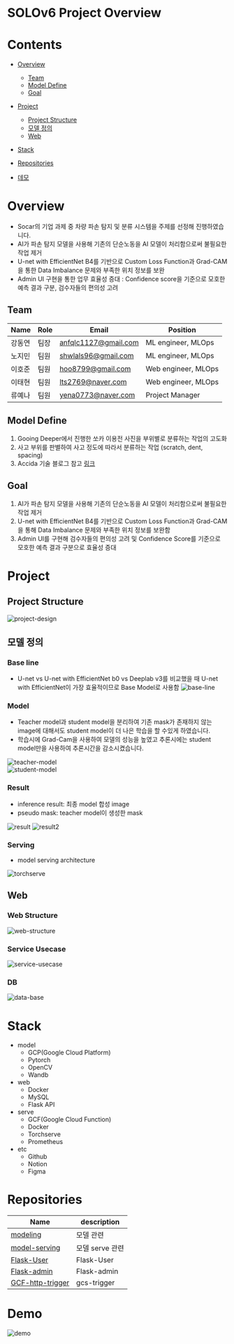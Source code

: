 # SOLOv6 Project Overview
# Contents
- [Overview](#Overview)
  - [Team](#Team)
  - [Model Define](#Model-Define)
  - [Goal](#Goal)

- [Project](#Project)
  - [Project Structure](#Project-Structure)
  - [모델 정의](#모델-정의)
  - [Web](#Web)

- [Stack](#Stack)
- [Repositories](#Repositories)
- [데모](#DEMO)

# Overview
- Socar의 기업 과제 중 차량 파손 탐지 및 분류 시스템을 주제를 선정해 진행하였습니다.
- AI가 파손 탐지 모델을 사용해 기존의 단순노동을 AI 모델이 처리함으로써 불필요한 작업 제거
- U-net with EfficientNet B4를 기반으로 Custom Loss Function과 Grad-CAM을 통한 Data Imbalance 문제와 부족한 위치 정보를 보완
- Admin UI 구현을 통한 업무 효율성 증대 : Confidence score을 기준으로 모호한 예측 결과 구분, 검수자들의 편의성 고려


## Team
| Name  | Role  | Email                | Position             |
|-------|-------|----------------------|----------------------|
| 강동연   | 팀장    | anfqlc1127@gmail.com | ML engineer,  MLOps  |
| 노지민   | 팀원    | shwlals96@gmail.com  | ML engineer,  MLOps  |
| 이호준   | 팀원    | hoo8799@gmail.com    | Web engineer,  MLOps |
| 이태현   | 팀원    | lts2769@naver.com    | Web engineer,  MLOps |
| 류예나   | 팀원    | yena0773@naver.com   | Project Manager      |

## Model Define
1. Gooing Deeper에서 진행한 쏘카 이용전 사진을 부위별로 분류하는 작업의 고도화
2. 사고 부위를 판별하여 사고 정도에 따라서 분류하는 작업 (scratch, dent, spacing)
3. Accida 기술 블로그 참고 [링크](https://tech.socarcorp.kr/data/2020/02/13/car-damage-segmentation-model.html)

## Goal
1. AI가 파손 탐지 모델을 사용해 기존의 단순노동을 AI 모델이 처리함으로써 불필요한 작업 제거
2. U-net with EfficientNet B4를 기반으로 Custom Loss Function과 Grad-CAM을 통해 Data Imbalance 문제와 부족한 위치 정보를 보완함
3. Admin UI를 구현해 검수자들의 편의성 고려 및 Confidence Score를 기준으로 모호한 예측 결과 구분으로 효율성 증대


# Project
## Project Structure
![project-design](/images/project-design.png)


## 모델 정의
### Base line
- U-net vs U-net with EfficientNet b0 vs Deeplab v3를 비교했을 때 U-net with EfficientNet이 가장 효율적이므로 Base Model로 사용함
![base-line](/images/baseline.png)

### Model
- Teacher model과 student model을 분리하여 기존 mask가 존재하지 않는 image에 대해서도 student model이 더 나은 학습을 할 수있게 하였습니다. 
- 학습시에 Grad-Cam을 사용하여 모델의 성능을 높였고 추론시에는 student model만을 사용하여 추론시간을 감소시켰습니다.  

![teacher-model](/images/teacher-model.png)  
![student-model](/images/student-model.png)  

### Result
- inference result: 최종 model 합성 image
- pseudo mask: teacher model이 생성한 mask

![result](/images/result.png)
![result2](/images/result2.png)

### Serving
- model serving architecture

![torchserve](/images/torchserve.png)

## Web
### Web Structure
![web-structure](/images/web-structure.png)

### Service Usecase
![service-usecase](/images/service-usecase.jpg)
### DB
![data-base](/images/data-base.jpg)

# Stack
- model
  - GCP(Google Cloud Platform)
  - Pytorch
  - OpenCV
  - Wandb
- web
  - Docker
  - MySQL
  - Flask API
- serve
  - GCF(Google Cloud Function)
  - Docker 
  - Torchserve
  - Prometheus
- etc
  - Github
  - Notion 
  - Figma

# Repositories
| Name                                                           | description      |
|----------------------------------------------------------------|------------------|
| [modeling](https://github.com/SOLOv6/modeling)                 | 모델 관련            |
| [model-serving](https://github.com/SOLOv6/model-serving)       | 모델 serve 관련      |
| [Flask-User](https://github.com/SOLOv6/Flask-User)             | Flask-User       |
| [Flask-admin](https://github.com/SOLOv6/Flask-admin)           | Flask-admin      |
| [GCF-http-trigger](https://github.com/SOLOv6/GCF-http-trigger) | gcs-trigger      |

# Demo
![demo](/images/demo.gif)

